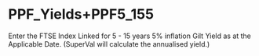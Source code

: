 # PPF\_Yields+PPF5\_155

Enter the FTSE Index Linked for 5 - 15 years 5% inflation Gilt Yield as
at the Applicable Date. (SuperVal will calculate the annualised yield.)
